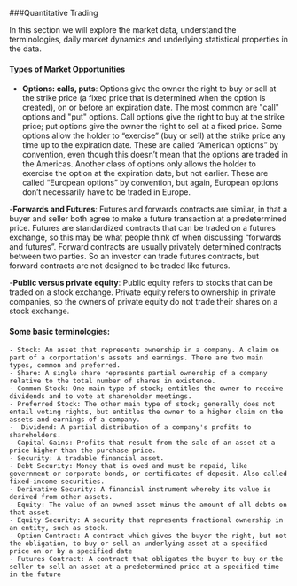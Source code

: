 ###Quantitative Trading

In this section we will explore the market data, understand the terminologies, daily market dynamics and underlying statistical properties in the data.

#### Types of Market Opportunities

- **Options: calls, puts**: Options give the owner the right to buy or sell at the strike price (a fixed price that is determined when the option is created), on or before an expiration date. The most common are "call" options and "put" options. Call options give the right to buy at the strike price; put options give the owner the right to sell at a fixed price. Some options allow the holder to “exercise” (buy or sell) at the strike price any time up to the expiration date. These are called “American options” by convention, even though this doesn’t mean that the options are traded in the Americas. Another class of options only allows the holder to exercise the option at the expiration date, but not earlier. These are called “European options” by convention, but again, European options don’t necessarily have to be traded in Europe.

-**Forwards and Futures**: Futures and forwards contracts are similar, in that a buyer and seller both agree to make a future transaction at a predetermined price. Futures are standardized contracts that can be traded on a futures exchange, so this may be what people think of when discussing “forwards and futures”. Forward contracts are usually privately determined contracts between two parties. So an investor can trade futures contracts, but forward contracts are not designed to be traded like futures.

-**Public versus private equity**: Public equity refers to stocks that can be traded on a stock exchange. Private equity refers to ownership in private companies, so the owners of private equity do not trade their shares on a stock exchange. 



#### Some basic terminologies:


    - Stock: An asset that represents ownership in a company. A claim on part of a corportation's assets and earnings. There are two main types, common and preferred.
    - Share: A single share represents partial ownership of a company relative to the total number of shares in existence.
    - Common Stock: One main type of stock; entitles the owner to receive dividends and to vote at shareholder meetings.
    - Preferred Stock: The other main type of stock; generally does not entail voting rights, but entitles the owner to a higher claim on the assets and earnings of a company.
    -  Dividend: A partial distribution of a company's profits to shareholders.
    - Capital Gains: Profits that result from the sale of an asset at a price higher than the purchase price.
    - Security: A tradable financial asset.
    - Debt Security: Money that is owed and must be repaid, like government or corporate bonds, or certificates of deposit. Also called fixed-income securities.
    - Derivative Security: A financial instrument whereby its value is derived from other assets.
    - Equity: The value of an owned asset minus the amount of all debts on that asset.
    - Equity Security: A security that represents fractional ownership in an entity, such as stock.
    - Option Contract: A contract which gives the buyer the right, but not the obligation, to buy or sell an underlying asset at a specified price on or by a specified date
    - Futures Contract: A contract that obligates the buyer to buy or the seller to sell an asset at a predetermined price at a specified time in the future
